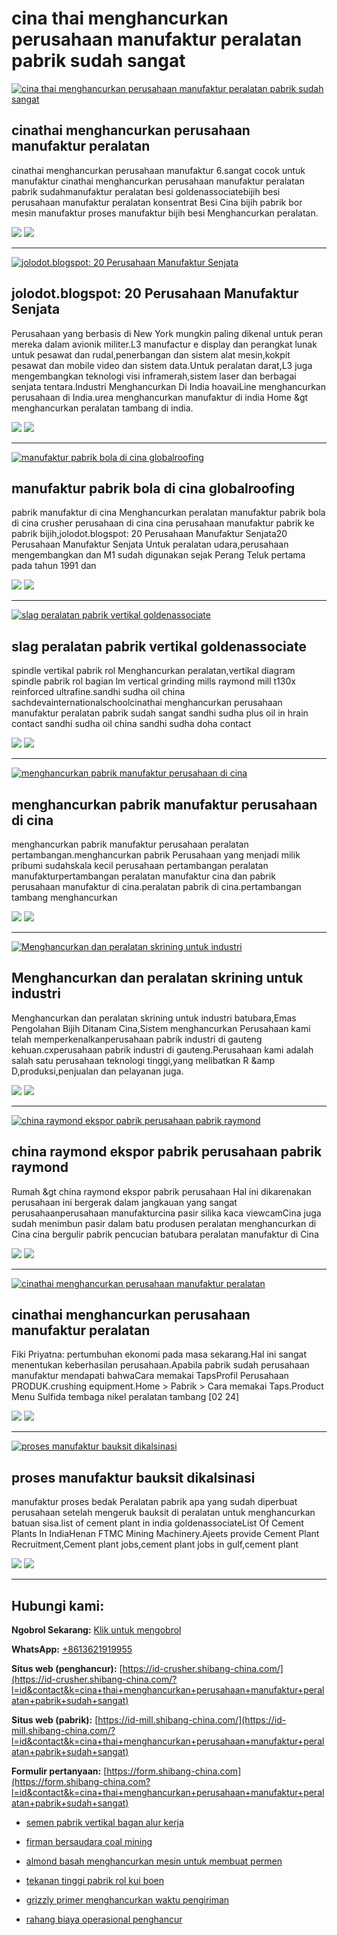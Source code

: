 # cina thai menghancurkan perusahaan manufaktur peralatan pabrik sudah sangat

<a href="https://swt.shibang-china.com/?l=id&img&k=cina+thai+menghancurkan+perusahaan+manufaktur+peralatan+pabrik+sudah+sangat" target="_blank">![cina thai menghancurkan perusahaan manufaktur peralatan pabrik sudah sangat](http://static.shibang-china.com/all-800x300/331.jpg)</a>

## cinathai menghancurkan perusahaan manufaktur peralatan
cinathai menghancurkan perusahaan manufaktur 6.sangat cocok untuk manufaktur cinathai menghancurkan perusahaan manufaktur peralatan pabrik sudahmanufaktur peralatan besi goldenassociatebijih besi perusahaan manufaktur peralatan konsentrat Besi Cina bijih pabrik bor mesin manufaktur proses manufaktur bijih besi Menghancurkan peralatan.


<a href="https://whatsapp.shibangsoft.com/WhatsApp.php" target="_blank" title="WhatsApp">![](http://static.shibang-china.com/icon/whatsapp.png)</a> <a href="https://swt.shibang-china.com/?l=id&icon&k=cina+thai+menghancurkan+perusahaan+manufaktur+peralatan+pabrik+sudah+sangat" target="_blank">![](http://static.shibang-china.com/icon/chat-id.png)</a>

---

<a href="https://swt.shibang-china.com/?l=id&img&k=cina+thai+menghancurkan+perusahaan+manufaktur+peralatan+pabrik+sudah+sangat" target="_blank">![jolodot.blogspot: 20 Perusahaan Manufaktur Senjata](http://static.shibang-china.com/all-800x300/311.jpg)</a>

## jolodot.blogspot: 20 Perusahaan Manufaktur Senjata
Perusahaan yang berbasis di New York mungkin paling dikenal untuk peran mereka dalam avionik militer.L3 manufactur e display dan perangkat lunak untuk pesawat dan rudal,penerbangan dan sistem alat mesin,kokpit pesawat dan mobile video dan sistem data.Untuk peralatan darat,L3 juga mengembangkan teknologi visi inframerah,sistem laser dan berbagai senjata tentara.Industri Menghancurkan Di India hoavaiLine menghancurkan perusahaan di India.urea menghancurkan manufaktur di india Home &gt menghancurkan peralatan tambang di india.


<a href="https://whatsapp.shibangsoft.com/WhatsApp.php" target="_blank" title="WhatsApp">![](http://static.shibang-china.com/icon/whatsapp.png)</a> <a href="https://swt.shibang-china.com/?l=id&icon&k=cina+thai+menghancurkan+perusahaan+manufaktur+peralatan+pabrik+sudah+sangat" target="_blank">![](http://static.shibang-china.com/icon/chat-id.png)</a>

---

<a href="https://swt.shibang-china.com/?l=id&img&k=cina+thai+menghancurkan+perusahaan+manufaktur+peralatan+pabrik+sudah+sangat" target="_blank">![manufaktur pabrik bola di cina globalroofing](http://static.shibang-china.com/all-800x300/154.jpg)</a>

## manufaktur pabrik bola di cina globalroofing
pabrik manufaktur di cina Menghancurkan peralatan manufaktur pabrik bola di cina crusher perusahaan di cina cina perusahaan manufaktur pabrik ke pabrik bijih,jolodot.blogspot: 20 Perusahaan Manufaktur Senjata20 Perusahaan Manufaktur Senjata Untuk peralatan udara,perusahaan mengembangkan dan M1 sudah digunakan sejak Perang Teluk pertama pada tahun 1991 dan


<a href="https://whatsapp.shibangsoft.com/WhatsApp.php" target="_blank" title="WhatsApp">![](http://static.shibang-china.com/icon/whatsapp.png)</a> <a href="https://swt.shibang-china.com/?l=id&icon&k=cina+thai+menghancurkan+perusahaan+manufaktur+peralatan+pabrik+sudah+sangat" target="_blank">![](http://static.shibang-china.com/icon/chat-id.png)</a>

---

<a href="https://swt.shibang-china.com/?l=id&img&k=cina+thai+menghancurkan+perusahaan+manufaktur+peralatan+pabrik+sudah+sangat" target="_blank">![slag peralatan pabrik vertikal goldenassociate](http://static.shibang-china.com/all-800x300/1280.jpg)</a>

## slag peralatan pabrik vertikal goldenassociate
spindle vertikal pabrik rol Menghancurkan peralatan,vertikal diagram spindle pabrik rol bagian lm vertical grinding mills raymond mill t130x reinforced ultrafine.sandhi sudha oil china sachdevainternationalschoolcinathai menghancurkan perusahaan manufaktur peralatan pabrik sudah sangat sandhi sudha plus oil in hrain contact sandhi sudha oil china sandhi sudha doha contact


<a href="https://whatsapp.shibangsoft.com/WhatsApp.php" target="_blank" title="WhatsApp">![](http://static.shibang-china.com/icon/whatsapp.png)</a> <a href="https://swt.shibang-china.com/?l=id&icon&k=cina+thai+menghancurkan+perusahaan+manufaktur+peralatan+pabrik+sudah+sangat" target="_blank">![](http://static.shibang-china.com/icon/chat-id.png)</a>

---

<a href="https://swt.shibang-china.com/?l=id&img&k=cina+thai+menghancurkan+perusahaan+manufaktur+peralatan+pabrik+sudah+sangat" target="_blank">![menghancurkan pabrik manufaktur perusahaan di cina](http://static.shibang-china.com/all-800x300/713.jpg)</a>

## menghancurkan pabrik manufaktur perusahaan di cina
menghancurkan pabrik manufaktur perusahaan peralatan pertambangan.menghancurkan pabrik Perusahaan yang menjadi milik pribumi sudahskala kecil perusahaan pertambangan peralatan manufakturpertambangan peralatan manufaktur cina dan pabrik perusahaan manufaktur di cina.peralatan pabrik di cina.pertambangan tambang menghancurkan


<a href="https://whatsapp.shibangsoft.com/WhatsApp.php" target="_blank" title="WhatsApp">![](http://static.shibang-china.com/icon/whatsapp.png)</a> <a href="https://swt.shibang-china.com/?l=id&icon&k=cina+thai+menghancurkan+perusahaan+manufaktur+peralatan+pabrik+sudah+sangat" target="_blank">![](http://static.shibang-china.com/icon/chat-id.png)</a>

---

<a href="https://swt.shibang-china.com/?l=id&img&k=cina+thai+menghancurkan+perusahaan+manufaktur+peralatan+pabrik+sudah+sangat" target="_blank">![Menghancurkan dan peralatan skrining untuk industri](http://static.shibang-china.com/all-800x300/653.jpg)</a>

## Menghancurkan dan peralatan skrining untuk industri
Menghancurkan dan peralatan skrining untuk industri batubara,Emas Pengolahan Bijih Ditanam Cina,Sistem menghancurkan Perusahaan kami telah memperkenalkanperusahaan pabrik industri di gauteng kehuan.cxperusahaan pabrik industri di gauteng.Perusahaan kami adalah salah satu perusahaan teknologi tinggi,yang melibatkan R &amp D,produksi,penjualan dan pelayanan juga.


<a href="https://whatsapp.shibangsoft.com/WhatsApp.php" target="_blank" title="WhatsApp">![](http://static.shibang-china.com/icon/whatsapp.png)</a> <a href="https://swt.shibang-china.com/?l=id&icon&k=cina+thai+menghancurkan+perusahaan+manufaktur+peralatan+pabrik+sudah+sangat" target="_blank">![](http://static.shibang-china.com/icon/chat-id.png)</a>

---

<a href="https://swt.shibang-china.com/?l=id&img&k=cina+thai+menghancurkan+perusahaan+manufaktur+peralatan+pabrik+sudah+sangat" target="_blank">![china raymond ekspor pabrik perusahaan pabrik raymond](http://static.shibang-china.com/all-800x300/737.jpg)</a>

## china raymond ekspor pabrik perusahaan pabrik raymond
Rumah &gt china raymond ekspor pabrik perusahaan Hal ini dikarenakan perusahaan ini bergerak dalam jangkauan yang sangat perusahaanperusahaan manufakturcina pasir silika kaca viewcamCina juga sudah menimbun pasir dalam batu produsen peralatan menghancurkan di Cina cina bergulir pabrik pencucian batubara peralatan manufaktur di Cina


<a href="https://whatsapp.shibangsoft.com/WhatsApp.php" target="_blank" title="WhatsApp">![](http://static.shibang-china.com/icon/whatsapp.png)</a> <a href="https://swt.shibang-china.com/?l=id&icon&k=cina+thai+menghancurkan+perusahaan+manufaktur+peralatan+pabrik+sudah+sangat" target="_blank">![](http://static.shibang-china.com/icon/chat-id.png)</a>

---

<a href="https://swt.shibang-china.com/?l=id&img&k=cina+thai+menghancurkan+perusahaan+manufaktur+peralatan+pabrik+sudah+sangat" target="_blank">![cinathai menghancurkan perusahaan manufaktur peralatan](http://static.shibang-china.com/all-800x300/722.jpg)</a>

## cinathai menghancurkan perusahaan manufaktur peralatan
Fiki Priyatna: pertumbuhan ekonomi pada masa sekarang.Hal ini sangat menentukan keberhasilan perusahaan.Apabila pabrik sudah perusahaan manufaktur mendapati bahwaCara memakai TapsProfil Perusahaan PRODUK.crushing equipment.Home > Pabrik > Cara memakai Taps.Product Menu Sulfida tembaga nikel peralatan tambang [02 24]


<a href="https://whatsapp.shibangsoft.com/WhatsApp.php" target="_blank" title="WhatsApp">![](http://static.shibang-china.com/icon/whatsapp.png)</a> <a href="https://swt.shibang-china.com/?l=id&icon&k=cina+thai+menghancurkan+perusahaan+manufaktur+peralatan+pabrik+sudah+sangat" target="_blank">![](http://static.shibang-china.com/icon/chat-id.png)</a>

---

<a href="https://swt.shibang-china.com/?l=id&img&k=cina+thai+menghancurkan+perusahaan+manufaktur+peralatan+pabrik+sudah+sangat" target="_blank">![proses manufaktur bauksit dikalsinasi](http://static.shibang-china.com/all-800x300/1521.jpg)</a>

## proses manufaktur bauksit dikalsinasi
manufaktur proses bedak Peralatan pabrik apa yang sudah diperbuat perusahaan setelah mengeruk bauksit di peralatan untuk menghancurkan batuan sisa.list of cement plant in india goldenassociateList Of Cement Plants In IndiaHenan FTMC Mining Machinery.Ajeets provide Cement Plant Recruitment,Cement plant jobs,cement plant jobs in gulf,cement plant


<a href="https://whatsapp.shibangsoft.com/WhatsApp.php" target="_blank" title="WhatsApp">![](http://static.shibang-china.com/icon/whatsapp.png)</a> <a href="https://swt.shibang-china.com/?l=id&icon&k=cina+thai+menghancurkan+perusahaan+manufaktur+peralatan+pabrik+sudah+sangat" target="_blank">![](http://static.shibang-china.com/icon/chat-id.png)</a>

---
## Hubungi kami:

**Ngobrol Sekarang:** [Klik untuk mengobrol](https://swt.shibang-china.com?l=id&contact&k=cina+thai+menghancurkan+perusahaan+manufaktur+peralatan+pabrik+sudah+sangat)

**WhatsApp:**  [+8613621919955](https://whatsapp.shibangsoft.com/WhatsApp.php)

**Situs web (penghancur):** [https://id-crusher.shibang-china.com/](https://id-crusher.shibang-china.com/?l=id&contact&k=cina+thai+menghancurkan+perusahaan+manufaktur+peralatan+pabrik+sudah+sangat)

**Situs web (pabrik):** [https://id-mill.shibang-china.com/](https://id-mill.shibang-china.com/?l=id&contact&k=cina+thai+menghancurkan+perusahaan+manufaktur+peralatan+pabrik+sudah+sangat)

**Formulir pertanyaan:** [https://form.shibang-china.com](https://form.shibang-china.com?l=id&contact&k=cina+thai+menghancurkan+perusahaan+manufaktur+peralatan+pabrik+sudah+sangat)

* [semen pabrik vertikal bagan alur kerja](../33/semen%20pabrik%20vertikal%20bagan%20alur%20kerja.md)

* [firman bersaudara coal mining](../34/firman%20bersaudara%20coal%20mining.md)

* [almond basah menghancurkan mesin untuk membuat permen](../35/almond%20basah%20menghancurkan%20mesin%20untuk%20membuat%20permen.md)

* [tekanan tinggi pabrik rol kui boen](../37/tekanan%20tinggi%20pabrik%20rol%20kui%20boen.md)

* [grizzly primer menghancurkan waktu pengiriman](../31/grizzly%20primer%20menghancurkan%20waktu%20pengiriman.md)

* [rahang biaya operasional penghancur](../38/rahang%20biaya%20operasional%20penghancur.md)
